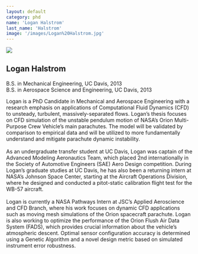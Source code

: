 ```yaml
---
layout: default
category: phd
name: 'Logan Halstrom'
last_name: 'Halstrom'
image: '/images/Logan%20Halstrom.jpg'
---
```


<img src="{{ page.image }}">

<h2 class="team-title">Logan Halstrom</h2>
<h4 class="team-position"></h4>
<p>B.S. in Mechanical Engineering, UC Davis, 2013<br/>
B.S. in Aerospace Science and Engineering, UC Davis, 2013</p>
<p>Logan is a PhD Candidate in Mechanical and Aerospace Engineering with a research emphasis on applications of Computational Fluid Dynamics (CFD) to unsteady, turbulent, massively-separated flows. Logan’s thesis focuses on CFD simulation of the unstable pendulum motion of NASA’s Orion Multi-Purpose Crew Vehicle’s main parachutes. The model will be validated by comparison to empirical data and will be utilized to more fundamentally understand and mitigate parachute dynamic instability.<br/><br/>
As an undergraduate transfer student at UC Davis, Logan was captain of the Advanced Modeling Aeronautics Team, which placed 2nd internationally in the Society of Automotive Engineers (SAE) Aero Design competition. During Logan’s graduate studies at UC Davis, he has also been a returning intern at NASA’s Johnson Space Center, starting at the Aircraft Operations Division, where he designed and conducted a pitot-static calibration flight test for the WB-57 aircraft.<br/><br/>
Logan is currently a NASA Pathways Intern at JSC’s Applied Aeroscience and CFD Branch, where his work focuses on dynamic CFD applications such as moving mesh simulations of the Orion spacecraft parachute. Logan is also working to optimize the performance of the Orion Flush Air Data System (FADS), which provides crucial information about the vehicle’s atmospheric descent. Optimal sensor configuration accuracy is determined using a Genetic Algorithm and a novel design metric based on simulated instrument error robustness.</p>
<ul class="team-member-other-info"></ul>

